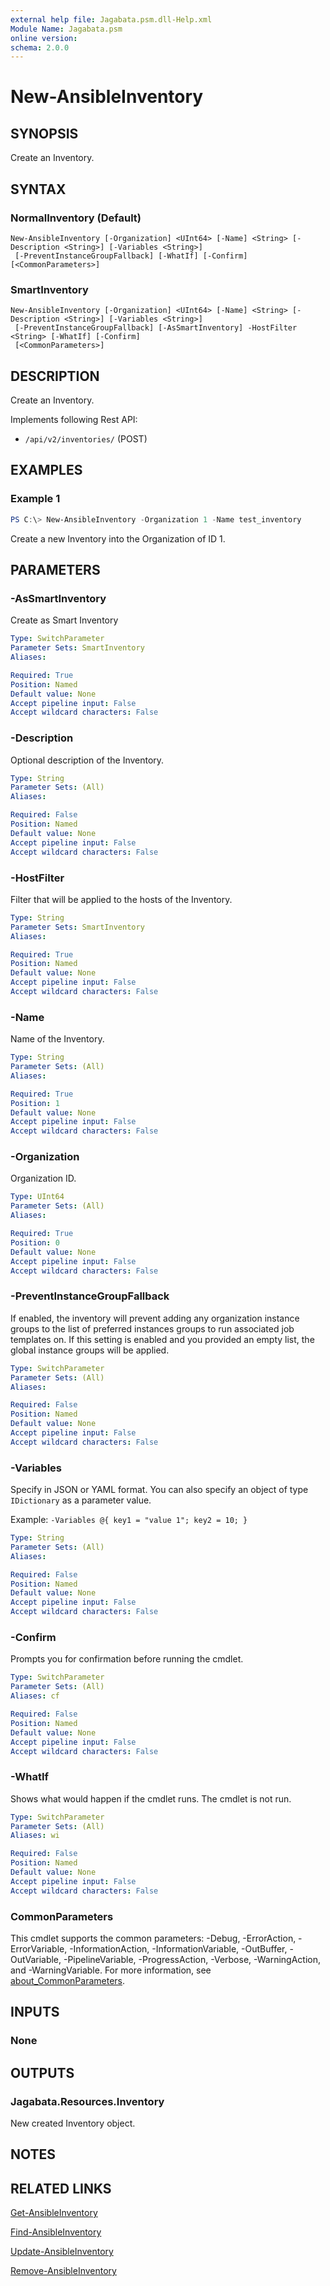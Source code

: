 ```yaml
---
external help file: Jagabata.psm.dll-Help.xml
Module Name: Jagabata.psm
online version:
schema: 2.0.0
---
```


# New-AnsibleInventory

## SYNOPSIS
Create an Inventory.

## SYNTAX

### NormalInventory (Default)
```
New-AnsibleInventory [-Organization] <UInt64> [-Name] <String> [-Description <String>] [-Variables <String>]
 [-PreventInstanceGroupFallback] [-WhatIf] [-Confirm] [<CommonParameters>]
```

### SmartInventory
```
New-AnsibleInventory [-Organization] <UInt64> [-Name] <String> [-Description <String>] [-Variables <String>]
 [-PreventInstanceGroupFallback] [-AsSmartInventory] -HostFilter <String> [-WhatIf] [-Confirm]
 [<CommonParameters>]
```

## DESCRIPTION
Create an Inventory.

Implements following Rest API:  
- `/api/v2/inventories/` (POST)

## EXAMPLES

### Example 1
```powershell
PS C:\> New-AnsibleInventory -Organization 1 -Name test_inventory
```

Create a new Inventory into the Organization of ID 1.

## PARAMETERS

### -AsSmartInventory
Create as Smart Inventory

```yaml
Type: SwitchParameter
Parameter Sets: SmartInventory
Aliases:

Required: True
Position: Named
Default value: None
Accept pipeline input: False
Accept wildcard characters: False
```

### -Description
Optional description of the Inventory.

```yaml
Type: String
Parameter Sets: (All)
Aliases:

Required: False
Position: Named
Default value: None
Accept pipeline input: False
Accept wildcard characters: False
```

### -HostFilter
Filter that will be applied to the hosts of the Inventory.

```yaml
Type: String
Parameter Sets: SmartInventory
Aliases:

Required: True
Position: Named
Default value: None
Accept pipeline input: False
Accept wildcard characters: False
```

### -Name
Name of the Inventory.

```yaml
Type: String
Parameter Sets: (All)
Aliases:

Required: True
Position: 1
Default value: None
Accept pipeline input: False
Accept wildcard characters: False
```

### -Organization
Organization ID.

```yaml
Type: UInt64
Parameter Sets: (All)
Aliases:

Required: True
Position: 0
Default value: None
Accept pipeline input: False
Accept wildcard characters: False
```

### -PreventInstanceGroupFallback
If enabled, the inventory will prevent adding any organization instance groups to the list of preferred instances groups to run associated job templates on.
If this setting is enabled and you provided an empty list, the global instance groups will be applied.

```yaml
Type: SwitchParameter
Parameter Sets: (All)
Aliases:

Required: False
Position: Named
Default value: None
Accept pipeline input: False
Accept wildcard characters: False
```

### -Variables
Specify in JSON or YAML format.
You can also specify an object of type `IDictionary` as a parameter value.

Example: `-Variables @{ key1 = "value 1"; key2 = 10; }`

```yaml
Type: String
Parameter Sets: (All)
Aliases:

Required: False
Position: Named
Default value: None
Accept pipeline input: False
Accept wildcard characters: False
```

### -Confirm
Prompts you for confirmation before running the cmdlet.

```yaml
Type: SwitchParameter
Parameter Sets: (All)
Aliases: cf

Required: False
Position: Named
Default value: None
Accept pipeline input: False
Accept wildcard characters: False
```

### -WhatIf
Shows what would happen if the cmdlet runs.
The cmdlet is not run.

```yaml
Type: SwitchParameter
Parameter Sets: (All)
Aliases: wi

Required: False
Position: Named
Default value: None
Accept pipeline input: False
Accept wildcard characters: False
```

### CommonParameters
This cmdlet supports the common parameters: -Debug, -ErrorAction, -ErrorVariable, -InformationAction, -InformationVariable, -OutBuffer, -OutVariable, -PipelineVariable, -ProgressAction, -Verbose, -WarningAction, and -WarningVariable. For more information, see [about_CommonParameters](http://go.microsoft.com/fwlink/?LinkID=113216).

## INPUTS

### None
## OUTPUTS

### Jagabata.Resources.Inventory
New created Inventory object.

## NOTES

## RELATED LINKS

[Get-AnsibleInventory](Get-AnsibleInventory.md)

[Find-AnsibleInventory](Find-AnsibleInventory.md)

[Update-AnsibleInventory](Update-AnsibleInventory.md)

[Remove-AnsibleInventory](Remove-AnsibleInventory.md)
